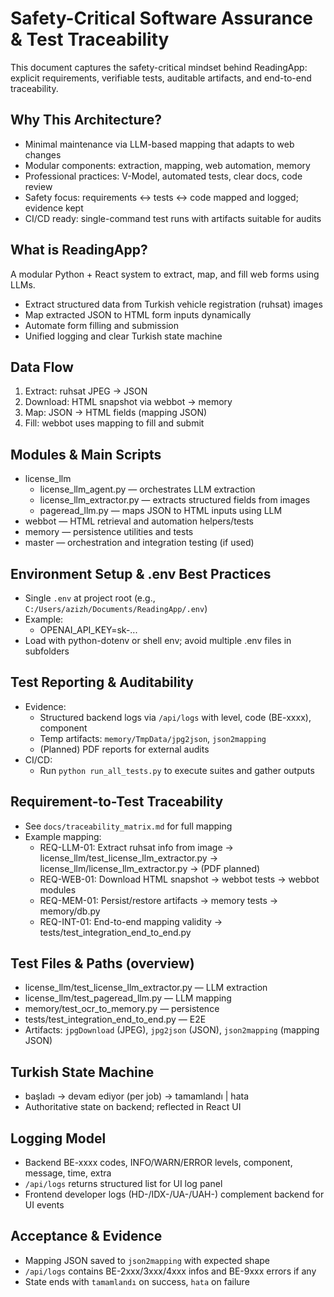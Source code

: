 # Safety-Critical Software Assurance & Test Traceability

This document captures the safety-critical mindset behind ReadingApp: explicit requirements, verifiable tests, auditable artifacts, and end-to-end traceability.

## Why This Architecture?
- Minimal maintenance via LLM-based mapping that adapts to web changes
- Modular components: extraction, mapping, web automation, memory
- Professional practices: V-Model, automated tests, clear docs, code review
- Safety focus: requirements ↔ tests ↔ code mapped and logged; evidence kept
- CI/CD ready: single-command test runs with artifacts suitable for audits

## What is ReadingApp?
A modular Python + React system to extract, map, and fill web forms using LLMs.
- Extract structured data from Turkish vehicle registration (ruhsat) images
- Map extracted JSON to HTML form inputs dynamically
- Automate form filling and submission
- Unified logging and clear Turkish state machine

## Data Flow
1) Extract: ruhsat JPEG → JSON
2) Download: HTML snapshot via webbot → memory
3) Map: JSON → HTML fields (mapping JSON)
4) Fill: webbot uses mapping to fill and submit

## Modules & Main Scripts
- license_llm
  - license_llm_agent.py — orchestrates LLM extraction
  - license_llm_extractor.py — extracts structured fields from images
  - pageread_llm.py — maps JSON to HTML inputs using LLM
- webbot — HTML retrieval and automation helpers/tests
- memory — persistence utilities and tests
- master — orchestration and integration testing (if used)

## Environment Setup & .env Best Practices
- Single `.env` at project root (e.g., `C:/Users/azizh/Documents/ReadingApp/.env`)
- Example:
  - OPENAI_API_KEY=sk-...
- Load with python-dotenv or shell env; avoid multiple .env files in subfolders

## Test Reporting & Auditability
- Evidence:
  - Structured backend logs via `/api/logs` with level, code (BE-xxxx), component
  - Temp artifacts: `memory/TmpData/jpg2json`, `json2mapping`
  - (Planned) PDF reports for external audits
- CI/CD:
  - Run `python run_all_tests.py` to execute suites and gather outputs

## Requirement-to-Test Traceability
- See `docs/traceability_matrix.md` for full mapping
- Example mapping:
  - REQ-LLM-01: Extract ruhsat info from image → license_llm/test_license_llm_extractor.py → license_llm/license_llm_extractor.py → (PDF planned)
  - REQ-WEB-01: Download HTML snapshot → webbot tests → webbot modules
  - REQ-MEM-01: Persist/restore artifacts → memory tests → memory/db.py
  - REQ-INT-01: End-to-end mapping validity → tests/test_integration_end_to_end.py

## Test Files & Paths (overview)
- license_llm/test_license_llm_extractor.py — LLM extraction
- license_llm/test_pageread_llm.py — LLM mapping
- memory/test_ocr_to_memory.py — persistence
- tests/test_integration_end_to_end.py — E2E
- Artifacts: `jpgDownload` (JPEG), `jpg2json` (JSON), `json2mapping` (mapping JSON)

## Turkish State Machine
- başladı → devam ediyor (per job) → tamamlandı | hata
- Authoritative state on backend; reflected in React UI

## Logging Model
- Backend BE-xxxx codes, INFO/WARN/ERROR levels, component, message, time, extra
- `/api/logs` returns structured list for UI log panel
- Frontend developer logs (HD-/IDX-/UA-/UAH-) complement backend for UI events

## Acceptance & Evidence
- Mapping JSON saved to `json2mapping` with expected shape
- `/api/logs` contains BE-2xxx/3xxx/4xxx infos and BE-9xxx errors if any
- State ends with `tamamlandı` on success, `hata` on failure
